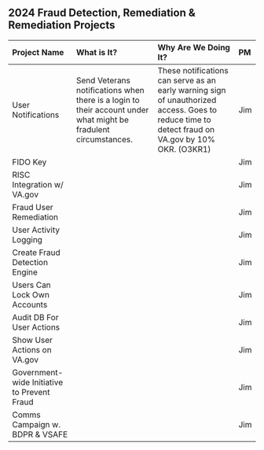 ## 2024 Fraud Detection, Remediation & Remediation Projects

| Project Name          | What is It?       | Why Are We Doing It? | PM |
| :------------- |:------------- | :----- | :----- |
| User Notifications | Send Veterans notifications when there is a login to their account under what might be fradulent circumstances. | These notifications can serve as an early warning sign of unauthorized access. Goes to reduce time to detect fraud on VA.gov by 10% OKR. (O3KR1)| Jim |
| FIDO Key|  | | Jim |
| RISC Integration w/ VA.gov | |  | Jim |
| Fraud User Remediation |  | | Jim |
| User Activity Logging |  | |  Jim |
| Create Fraud Detection Engine |  | | Jim  |
| Users Can Lock Own Accounts |  | | Jim  |
| Audit DB For User Actions |  | |  Jim |
| Show User Actions on VA.gov|  | | Jim  |
| Government-wide Initiative to Prevent Fraud |  | | Jim  |
| Comms Campaign w. BDPR & VSAFE |  | | Jim  |

